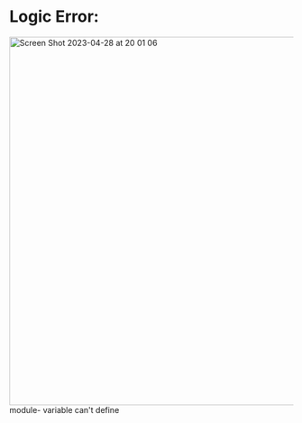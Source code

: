 # Logic Error:
<img width="652" alt="Screen Shot 2023-04-28 at 20 01 06" src="https://user-images.githubusercontent.com/93373784/235154558-f0210dd0-838f-4fd7-b4f1-6cf6e701ef76.png">
module- variable can't define